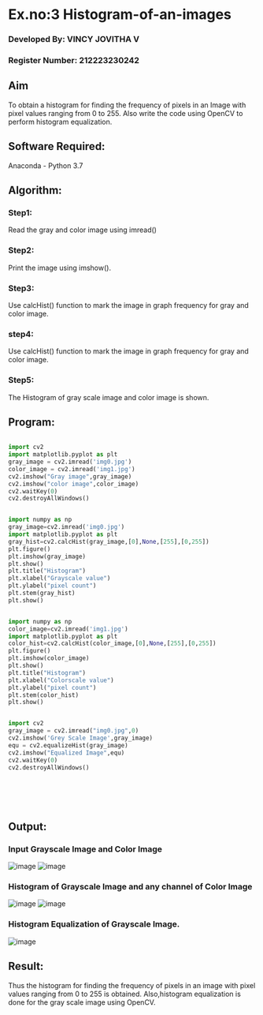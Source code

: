 # Ex.no:3 Histogram-of-an-images
### Developed By: VINCY JOVITHA V
### Register Number: 212223230242
## Aim
To obtain a histogram for finding the frequency of pixels in an Image with pixel values ranging from 0 to 255. Also write the code using OpenCV to perform histogram equalization.

## Software Required:
Anaconda - Python 3.7

## Algorithm:
### Step1:
Read the gray and color image using imread()

### Step2:
Print the image using imshow().



### Step3:
Use calcHist() function to mark the image in graph frequency for gray and color image.

### step4:
Use calcHist() function to mark the image in graph frequency for gray and color image.

### Step5:
The Histogram of gray scale image and color image is shown.


## Program:
```python

import cv2
import matplotlib.pyplot as plt
gray_image = cv2.imread('img0.jpg')
color_image = cv2.imread('img1.jpg')
cv2.imshow("Gray image",gray_image)
cv2.imshow("color image",color_image)
cv2.waitKey(0)
cv2.destroyAllWindows()      


import numpy as np
gray_image=cv2.imread('img0.jpg')
import matplotlib.pyplot as plt 
gray_hist=cv2.calcHist(gray_image,[0],None,[255],[0,255])
plt.figure()
plt.imshow(gray_image)
plt.show()
plt.title("Histogram")
plt.xlabel("Grayscale value")
plt.ylabel("pixel count")
plt.stem(gray_hist)
plt.show()


import numpy as np
color_image=cv2.imread('img1.jpg')
import matplotlib.pyplot as plt 
color_hist=cv2.calcHist(color_image,[0],None,[255],[0,255])
plt.figure()
plt.imshow(color_image)
plt.show()
plt.title("Histogram")
plt.xlabel("Colorscale value")
plt.ylabel("pixel count")
plt.stem(color_hist)
plt.show()


import cv2
gray_image = cv2.imread("img0.jpg",0)
cv2.imshow('Grey Scale Image',gray_image)
equ = cv2.equalizeHist(gray_image)
cv2.imshow("Equalized Image",equ)
cv2.waitKey(0)
cv2.destroyAllWindows()







```
## Output:
### Input Grayscale Image and Color Image
![image](https://github.com/user-attachments/assets/3864064e-caaf-47bc-886d-9df6f212be08)
![image](https://github.com/user-attachments/assets/9c65afc2-4751-4b70-898b-f75bc48cb054)




### Histogram of Grayscale Image and any channel of Color Image
![image](https://github.com/user-attachments/assets/8fd49cb9-d484-407b-bf8d-bf8c5baa52a1)
![image](https://github.com/user-attachments/assets/efaec669-33b1-494e-a0e3-e252bef1497f)





### Histogram Equalization of Grayscale Image.
![image](https://github.com/user-attachments/assets/4618cee1-8dcc-4d47-909d-cd4a3078f815)





## Result: 
Thus the histogram for finding the frequency of pixels in an image with pixel values ranging from 0 to 255 is obtained. Also,histogram equalization is done for the gray scale image using OpenCV.
